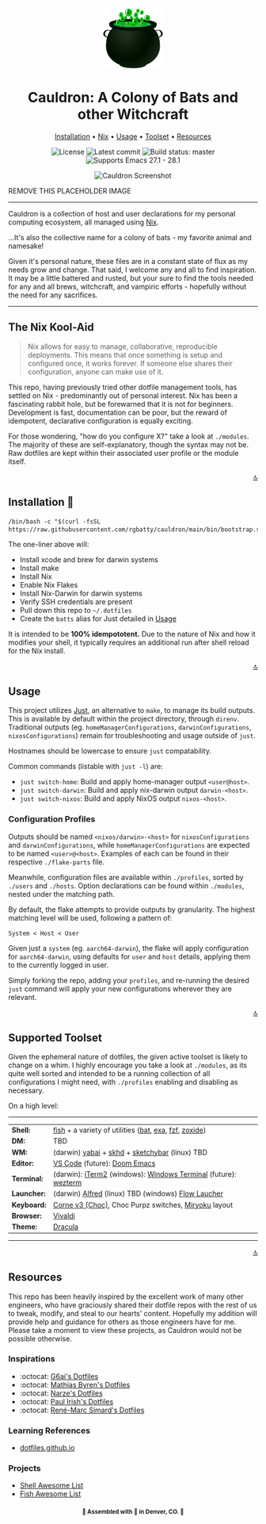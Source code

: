 <div align="center">

<a name="top" title="dotfiles"><img src="assets/cauldron.png?raw=true" style=" width:120px ; height:120px " /></a>
# Cauldron: A Colony of Bats and other Witchcraft

<!-- Navigation -->
[Installation](#installation-) • [Nix](#the-nix-kool-aid) • [Usage](#usage) • [Toolset](#supported-toolset) • [Resources](#resources)

<!-- badges -->
![License](https://img.shields.io/github/license/rgbatty/cauldron?style=flat-square)
![Latest commit](https://img.shields.io/github/last-commit/rgbatty/cauldron/master?style=flat-square)
![Build status: master](https://img.shields.io/github/workflow/status/rgbatty/cauldron/CI/master?style=flat-square)
![Supports Emacs 27.1 - 28.1](https://img.shields.io/badge/Supports-Emacs_27.1--28.1-blueviolet.svg?style=flat-square&logo=GNU%20Emacs&logoColor=white)

<!-- Screenshot -->
![Cauldron Screenshot](https://raw.githubusercontent.com/doomemacs/doomemacs/screenshots/main.png)
</div>

REMOVE THIS PLACEHOLDER IMAGE

---

<!-- Description -->

Cauldron is a collection of host and user declarations for my personal computing ecosystem, all managed using [Nix](https://nixos.org).

...It's also the collective name for a colony of bats - my favorite animal and namesake!

Given it's personal nature, these files are in a constant state of flux as my needs grow and change. That said, I welcome any and all to find inspiration. It may be a little battered and rusted, but your sure to find the tools needed for any and all brews, witchcraft, and vampiric efforts - hopefully without the need for any sacrifices.

---

## The Nix Kool-Aid

> Nix allows for easy to manage, collaborative, reproducible deployments. This means that once something is setup and configured once, it works forever. If someone else shares their configuration, anyone can make use of it.

This repo, having previously tried other dotfile management tools, has settled on Nix - predominantly out of personal interest. Nix has been a fascinating rabbit hole, but be forewarned that it is not for beginners. Development is fast, documentation can be poor, but the reward of idempotent, declarative configuration is equally exciting.

For those wondering, "how do you configure X?" take a look at `./modules`. The majority of these are self-explanatory, though the syntax may not be. Raw dotfiles are kept within their associated user profile or the module itself.

<p align="right"><a href="#top" title="Back to top">🔝</a></p>

## Installation 🔮

```
/bin/bash -c "$(curl -fsSL https://raw.githubusercontent.com/rgbatty/cauldron/main/bin/bootstrap.sh)"
```

The one-liner above will:

- Install xcode and brew for darwin systems
- Install make
- Install Nix
- Enable Nix Flakes
- Install Nix-Darwin for darwin systems
- Verify SSH credentials are present
- Pull down this repo to `~/.dotfiles`
- Create the `batts` alias for Just detailed in [Usage](#usage)

It is intended to be **100% idempototent.** Due to the nature of Nix and how it modifies your shell, it typically requires an additional run after shell reload for the Nix install.

<p align="right"><a href="#top" title="Back to top">🔝</a></p>

## Usage

This project utilizes [Just](https://github.com/casey/just), an alternative to `make`, to manage its build outputs. This is available by default within the project directory, through `direnv`. Traditional outputs (eg. `homeManagerConfigurations`, `darwinConfigurations`, `nixosConfigurations`) remain for troubleshooting and usage outside of `just`.

Hostnames should be lowercase to ensure `just` compatability.

Common commands (listable with `just -l`) are:

- `just switch-home`: Build and apply home-manager output `<user@host>`.
- `just switch-darwin`: Build and apply nix-darwin output `darwin-<host>`.
- `just switch-nixos`: Build and apply NixOS output `nixos-<host>`.

### Configuration Profiles

Outputs should be named `<nixos/darwin>-<host>` for `nixosConfigurations` and `darwinConfigurations`, while `homeManagerConfigurations` are expected to be named `<user>@<host>`. Examples of each can be found in their respective `./flake-parts` file.

Meanwhile, configuration files are available within `./profiles`, sorted by `./users` and `./hosts`. Option declarations can be found within `./modules`, nested under the matching path.

By default, the flake attempts to provide outputs by granularity. The highest matching level will be used, following a pattern of:

```
System < Host < User
```

Given just a `system` (eg. `aarch64-darwin`), the flake will apply configuration for `aarch64-darwin`, using defaults for `user` and `host` details, applying them to the currently logged in user.

Simply forking the repo, adding your `profiles`, and re-running the desired `just` command will apply your new configurations wherever they are relevant.

<p align="right"><a href="#top" title="Back to top">🔝</a></p>

## Supported Toolset

Given the ephemeral nature of dotfiles, the given active toolset is likely to change on a whim. I highly encourage you take a look at `./modules`, as its quite well sorted and intended to be a running collection of all configurations I might need, with `./profiles` enabling and disabling as necessary.

On a high level:

------

|                |                                                          |
|----------------|----------------------------------------------------------|
| **Shell:**     | [fish](https://github.com/fish-shell/fish-shell) + a variety of utilities ([bat](https://github.com/sharkdp/bat), [exa](https://github.com/ogham/exa), [fzf](https://github.com/junegunn/fzf), [zoxide](https://github.com/ajeetdsouza/zoxide)) |
| **DM:**        | TBD |
| **WM:**        | (darwin) [yabai](https://github.com/koekeishiya/yabai) + [skhd](https://github.com/koekeishiya/skhd) + [sketchybar](https://github.com/FelixKratz/SketchyBar) (linux) TBD |
| **Editor:**    | [VS Code](https://github.com/microsoft/vscode) (future): [Doom Emacs](https://github.com/doomemacs/doomemacs) |
| **Terminal:**  | (darwin): [iTerm2](https://github.com/gnachman/iTerm2) (windows): [Windows Terminal](https://github.com/microsoft/terminal) (future): [wezterm](https://github.com/wez/wezterm) |
| **Launcher:**  | (darwin) [Alfred](https://alfredapp.com) (linux) TBD (windows) [Flow Laucher](https://github.com/Flow-Launcher/Flow.Launcher) |
| **Keyboard:**   | [Corne v3 (Choc)](https://github.com/foostan/crkbd), Choc Purpz switches, [Miryoku](https://github.com/manna-harbour/miryoku) layout |
| **Browser:**   | [Vivaldi](https://vivaldi.com) |
| **Theme:** | [Dracula](https://github.com/dracula/dracula-theme) |

-----

<p align="right"><a href="#top" title="Back to top">🔝</a></p>

## Resources

This repo has been heavily inspired by the excellent work of many other engineers, who have graciously shared their dotfile repos with the rest of us to tweak, modify, and steal to our hearts' content. Hopefully my addition will provide help and guidance for others as those engineers have for me. Please take a moment to view these projects, as Cauldron would not be possible otherwise.

### Inspirations
- :octocat: [G6ai's Dotfiles](https://github.com/g6ai/dotfiles)
- :octocat: [Mathias Byren's Dotfiles](https://github.com/mathiasbynens/dotfiles)
- :octocat: [Narze's Dotfiles](https://github.com/narze/dotfiles)
- :octocat: [Paul Irish's Dotfiles](https://github.com/paulirish/dotfiles)
- :octocat: [René-Marc Simard's Dotfiles](https://github.com/renemarc/dotfiles)

### Learning References
- [dotfiles.github.io](https://dotfiles.github.io/)

### Projects
- [Shell Awesome List](https://project-awesome.org/alebcay/awesome-shell)
- [Fish Awesome List](https://github.com/jorgebucaran/awsm.fish)

<p align="center"><strong><sub>🦇 Assembled with <b title="love">💜</b> in Denver, CO. 🦇</sub></strong></p>

<!-- Badge URLS -->
